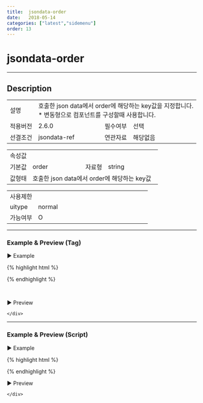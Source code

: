 ```yaml
---
title:  jsondata-order
date:   2018-05-14
categories: ["latest","sidemenu"]
order: 13
---
```


jsondata-order
===

---

## Description

<table style="width:100%">
    <colgroup>
        <col width="15%"/>
        <col width="35%"/>
        <col width="15%"/>
        <col width="35%"/>
    </colgroup>
    <tr>
        <td class="tdTitle tdBg">설명</td>
        <td colspan="3">
            호출한 json data에서 order에 해당하는 key값을 지정합니다.<br>
            * 변동형으로 컴포넌트를 구성할때 사용합니다.
        </td>
    </tr>
    <tr>
        <td class="tdTitle tdBg">적용버전</td>
        <td>2.6.0</td>
        <td class="tdTitle tdBg">필수여부</td>
        <td>선택</td>
    </tr>
    <tr>
        <td class="tdTitle tdBg">선결조건</td>
        <td>jsondata-ref</td>
        <td class="tdTitle tdBg">연관자료</td>
        <td>해당없음</td>
    </tr>
</table>
<table style="width:100%">
    <colgroup>
        <col width="15%"/>
        <col width="35%"/>
        <col width="15%"/>
        <col width="35%"/>
    </colgroup>
    <tr>
        <td class="tdTitle tdBg tdCenter" colspan="4">속성값</td>
    </tr>
    <tr>
        <td class="tdTitle tdBg">기본값</td>
        <td>order</td>
        <td class="tdTitle tdBg">자료형</td>
        <td>string</td>
    </tr>
    <tr>
        <td class="tdTitle tdBg">값형태</td>
        <td colspan="3">호출한 json data에서 order에 해당하는 key값</td>
    </tr>
</table>
<table style="width:100%">
    <colgroup>
        <col width="20%"/>
        <col width="20%"/>
        <col width="20%"/>
        <col width="20%"/>
        <col width="20%"/>
    </colgroup>
    <tr>
        <td class="tdTitle tdBg tdCenter" colspan="5">사용제한</td>
    </tr>
    <tr>
        <td class="tdTitle tdBg">uitype</td>
        <td class="tdCenter">normal</td>
        <td></td>
        <td></td>
        <td></td>
    </tr>
    <tr>
        <td class="tdTitle tdBg">가능여부</td>
        <td class="tdBlue tdCenter">O</td>
        <td></td>
        <td></td>
        <td></td>
    </tr>
</table>

---
### Example & Preview (Tag)

<script>
    var sideJsonData = [
        {"id": "1", "pid":"0",       "orderKey":"1", "text":"1"},
        {"id": "2", "pid":"0",       "orderKey":"2",  "text":"2"},
        {"id": "1_1", "pid":"1",     "orderKey":"1",  "text":"1_1"},
        {"id": "1_1_1", "pid":"1_1", "orderKey":"1",  "text":"1_1_1"},
        {"id": "1_1_2", "pid":"1_1", "orderKey":"2",  "text":"1_1_2"},
        {"id": "2_1", "pid":"2",     "orderKey":"1",  "text":"2_1"},
        {"id": "2_1_1", "pid":"2_1", "orderKey":"1",  "text":"2_1_1"}
    ];
</script>

<sbux-tabs id="exTab1" name="exTab1" uitype="normal" title-target-id-array="exTab1_1" title-text-array="normal(변동형)" is-scrollable="false">
</sbux-tabs>
<div class="tab-content">
    <div id="exTab1_1">

▶ Example

{% highlight html %}
<script>
    var sideJsonData = [
        {"id": "1", "pid":"0",       "orderKey":"1", "text":"1"},
        {"id": "2", "pid":"0",       "orderKey":"2",  "text":"2"},
        {"id": "1_1", "pid":"1",     "orderKey":"1",  "text":"1_1"},
        {"id": "1_1_1", "pid":"1_1", "orderKey":"1",  "text":"1_1_1"},
        {"id": "1_1_2", "pid":"1_1", "orderKey":"2",  "text":"1_1_2"},
        {"id": "2_1", "pid":"2",     "orderKey":"1",  "text":"2_1"},
        {"id": "2_1_1", "pid":"2_1", "orderKey":"1",  "text":"2_1_1"}
    ];
</script>
<sbux-sidemenu id="sbIdx1_1" name="sbTagNm1_1" uitype="normal" jsondata-ref="sideJsonData" jsondata-order="orderKey"></sbux-sidemenu>
{% endhighlight %}

<br>

▶ Preview 

<sbux-sidemenu id="sbIdx1_1" name="sbTagNm1_1" uitype="normal" jsondata-ref="sideJsonData" jsondata-order="orderKey"></sbux-sidemenu>

    </div>
</div>

---
### Example & Preview (Script)

<sbux-tabs id="exTab2" name="exTab2" uitype="normal" title-target-id-array="exTab2_1" title-text-array="normal(변동형)" is-scrollable="false">
</sbux-tabs>
<div class="tab-content">
    <div id="exTab2_1">

▶ Example

{% highlight html %}
<div id="sbArea2_1"></div>
<script>
    var sideJsonData = [
        {"id": "1", "pid":"0",       "orderKey":"1", "text":"1"},
        {"id": "2", "pid":"0",       "orderKey":"2",  "text":"2"},
        {"id": "1_1", "pid":"1",     "orderKey":"1",  "text":"1_1"},
        {"id": "1_1_1", "pid":"1_1", "orderKey":"1",  "text":"1_1_1"},
        {"id": "1_1_2", "pid":"1_1", "orderKey":"2",  "text":"1_1_2"},
        {"id": "2_1", "pid":"2",     "orderKey":"1",  "text":"2_1"},
        {"id": "2_1_1", "pid":"2_1", "orderKey":"1",  "text":"2_1_1"}
   ];
    $(document).ready(function(){
        $('#sbArea2_1').sbSidemenu({
            name : 'sbScriptNm2_1',
            uitype : 'normal',
            jsondataRef : 'sideJsonData',
            jsondataOrder : 'orderKey'
        });
    }); 
</script>
{% endhighlight %}

<br>

▶ Preview 

<div id="sbArea2_1"></div>
<script>
    $(document).ready(function(){
        $('#sbArea2_1').sbSidemenu({
            name : 'sbScriptNm2_1',
            uitype : 'normal',
            jsondataRef : 'sideJsonData',
            jsondataOrder : 'orderKey'
        });
    }); 
</script>

    </div>
</div>